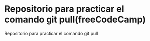 # Repositorio para practicar el comando git pull(freeCodeCamp)
Repositorio para practicar el comando git pull
